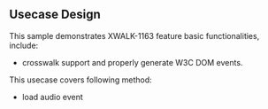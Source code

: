 ## Usecase Design

This sample demonstrates XWALK-1163 feature basic functionalities, include:

* crosswalk support and properly generate W3C DOM events.

This usecase covers following method:

* load audio event
